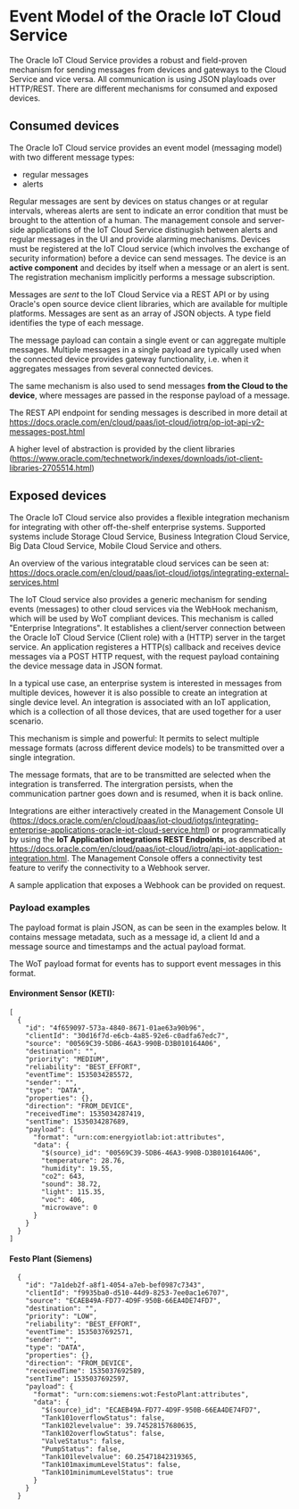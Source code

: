 # Event Model of the Oracle IoT Cloud Service

The Oracle IoT Cloud Service provides a robust and field-proven mechanism for sending messages from devices
and gateways to the Cloud Service and vice versa. All communication is using JSON playloads over HTTP/REST.
There are different mechanisms for consumed and exposed devices.

## Consumed devices
The Oracle IoT Cloud service provides an event model (messaging model) with two different message types:

- regular messages
- alerts

Regular messages are sent by devices on status changes or at regular intervals, whereas alerts are sent to indicate an error condition that must be brought to the attention of a human. 
The management console and server-side applications of the IoT Cloud Service distinugish between alerts and regular messages in the UI and provide alarming mechanisms.
Devices must be registered at the IoT Cloud service (which involves the exchange of security information) before a device
can send messages. The device is an **active component** and decides by itself when a message or an alert is sent.
The registration mechanism implicitly performs a message subscription. 


Messages are *sent* to the IoT Cloud Service via a REST API or by using Oracle's open source device client libraries, which are available for multiple platforms. Messages are sent as an array of JSON objects. A type field identifies the type of each message.

The message payload can contain a single event or can aggregate multiple messages. Multiple messages in a single payload
are typically used when the connected device provides gateway functionality, i.e. when it aggregates messages from several connected devices.

The same mechanism is also used to send messages **from the Cloud to the device**, where messages are passed in the
response payload of a message. 

The REST API endpoint for sending messages is described in more detail at https://docs.oracle.com/en/cloud/paas/iot-cloud/iotrq/op-iot-api-v2-messages-post.html

A higher level of abstraction is provided by the client libraries (https://www.oracle.com/technetwork/indexes/downloads/iot-client-libraries-2705514.html)

## Exposed devices 

The Oracle IoT Cloud service also provides a flexible integration mechanism for integrating with other off-the-shelf enterprise systems. Supported systems include Storage Cloud Service, Business Integration Cloud Service, Big Data Cloud Service, Mobile Cloud Service and others. 

An overview of the various integratable cloud services can be seen at:
https://docs.oracle.com/en/cloud/paas/iot-cloud/iotgs/integrating-external-services.html

The IoT Cloud service also provides a generic mechanism for sending events (messages) to other cloud services via the WebHook mechanism, which will be used by WoT compliant devices. This mechanism is called "Enterprise Integrations".
It establishes a client/server connection between the Oracle IoT Cloud Service (Client role) with a (HTTP) server in the target service.
An application registeres a HTTP(s) callback and receives device messages via a  POST HTTP request, with the request payload containing the device message data in JSON format.

In a typical use case, an enterprise system is interested in messages from multiple devices, however it is also possible to create an integration at single device level. An integration is associated with an IoT application, which is a collection
of all those devices, that are used together for a user scenario.
   
This mechanism is simple and powerful: It permits to select multiple message formats (across different device models) to be transmitted over a single integration.

The message formats, that are to be transmitted are selected when the integration is transferred. The intergration persists, when the communication partner goes down and is resumed, when it is back online.

Integrations are either interactively created in the Management Console UI (https://docs.oracle.com/en/cloud/paas/iot-cloud/iotgs/integrating-enterprise-applications-oracle-iot-cloud-service.html) or programmatically by using the **IoT Application integrations REST Endpoints**, as described at https://docs.oracle.com/en/cloud/paas/iot-cloud/iotrq/api-iot-application-integration.html. The Management Console offers a connectivity test feature to verify the connectivity to 
a Webhook server.

A sample application that exposes a Webhook can be provided on request.

### Payload examples 
The payload format is plain JSON, as can be seen in the examples below. It contains message metadata, such as a message id, a client Id and a message source and timestamps and the actual payload format.

The WoT payload format for events has to support event messages in this format.

#### Environment Sensor (KETI):

```
[  
  {  
    "id": "4f659097-573a-4840-8671-01ae63a90b96",  
    "clientId": "30d16f7d-e6cb-4a85-92e6-c0adfa67edc7",  
    "source": "00569C39-5DB6-46A3-990B-D3B010164A06",  
    "destination": "",  
    "priority": "MEDIUM",  
    "reliability": "BEST_EFFORT",  
    "eventTime": 1535034285572,  
    "sender": "",  
    "type": "DATA",  
    "properties": {},  
    "direction": "FROM_DEVICE",  
    "receivedTime": 1535034287419,  
    "sentTime": 1535034287689,  
    "payload": {  
      "format": "urn:com:energyiotlab:iot:attributes",  
      "data": {  
        "$(source)_id": "00569C39-5DB6-46A3-990B-D3B010164A06",  
        "temperature": 28.76,  
        "humidity": 19.55,  
        "co2": 643,  
        "sound": 38.72,  
        "light": 115.35,  
        "voc": 406,  
        "microwave": 0  
      }  
    }  
  }  
]  
```
#### Festo Plant (Siemens)

```
  {
    "id": "7a1deb2f-a8f1-4054-a7eb-bef0987c7343",
    "clientId": "f9935ba0-d510-44d9-8253-7ee0ac1e6707",
    "source": "ECAEB49A-FD77-4D9F-950B-66EA4DE74FD7",
    "destination": "",
    "priority": "LOW",
    "reliability": "BEST_EFFORT",
    "eventTime": 1535037692571,
    "sender": "",
    "type": "DATA",
    "properties": {},
    "direction": "FROM_DEVICE",
    "receivedTime": 1535037692589,
    "sentTime": 1535037692597,
    "payload": {
      "format": "urn:com:siemens:wot:FestoPlant:attributes",
      "data": {
        "$(source)_id": "ECAEB49A-FD77-4D9F-950B-66EA4DE74FD7",
        "Tank101overflowStatus": false,
        "Tank102levelvalue": 39.74528157680635,
        "Tank102overflowStatus": false,
        "ValveStatus": false,
        "PumpStatus": false,
        "Tank101levelvalue": 60.25471842319365,
        "Tank101maximumLevelStatus": false,
        "Tank101minimumLevelStatus": true
      }
    }
  }

```



